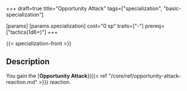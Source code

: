 +++
draft=true
title="Opportunity Attack"
tags=["specialization", "basic-specialization"]

[params]
  [params.specialization]
    cost="0 sp"
    traits=["-"]
    prereq=["tactics(1d6+)"]
+++

{{< specialization-front >}}

## Description

You gain the [**Opportunity Attack**]({{< ref "/core/ref/opportunity-attack-reaction.md" >}}) reaction.


